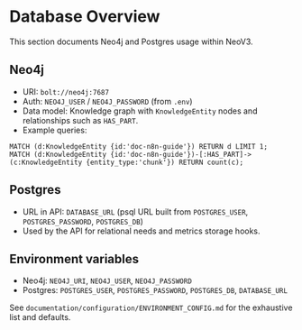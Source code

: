 # Database Overview

This section documents Neo4j and Postgres usage within NeoV3.

## Neo4j
- URI: `bolt://neo4j:7687`
- Auth: `NEO4J_USER` / `NEO4J_PASSWORD` (from `.env`)
- Data model: Knowledge graph with `KnowledgeEntity` nodes and relationships such as `HAS_PART`.
- Example queries:
```cypher
MATCH (d:KnowledgeEntity {id:'doc-n8n-guide'}) RETURN d LIMIT 1;
MATCH (d:KnowledgeEntity {id:'doc-n8n-guide'})-[:HAS_PART]->(c:KnowledgeEntity {entity_type:'chunk'}) RETURN count(c);
```

## Postgres
- URL in API: `DATABASE_URL` (psql URL built from `POSTGRES_USER`, `POSTGRES_PASSWORD`, `POSTGRES_DB`)
- Used by the API for relational needs and metrics storage hooks.

## Environment variables
- Neo4j: `NEO4J_URI`, `NEO4J_USER`, `NEO4J_PASSWORD`
- Postgres: `POSTGRES_USER`, `POSTGRES_PASSWORD`, `POSTGRES_DB`, `DATABASE_URL`

See `documentation/configuration/ENVIRONMENT_CONFIG.md` for the exhaustive list and defaults.
